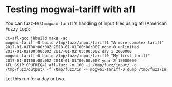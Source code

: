 Testing mogwai-tariff with afl
===

You can fuzz-test `mogwai-tariff`’s handling of input files using afl (American Fuzzy Lop):

```
CC=afl-gcc jhbuild make -ac
mogwai-tariff-0 build /tmp/fuzz/input/tariff1 "A more complex tariff"          2017-01-01T00:00:00Z 2018-01-01T00:00:00Z none 0 unlimited          2017-01-02T00:00:00Z 2017-01-02T05:00:00Z day 1 2000000
mogwai-tariff-0 build /tmp/fuzz/input/tariff0 "My first tariff"          2017-01-01T00:00:00Z 2018-01-01T00:00:00Z year 2 15000000
AFL_SKIP_CPUFREQ=1 afl-fuzz -m 100 -i /tmp/fuzz/input/ -o /tmp/fuzz/output/ -f /tmp/fuzz/in -- mogwai-tariff-0 dump /tmp/fuzz/in
```

Let this run for a day or two.
